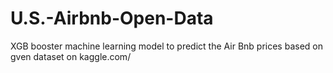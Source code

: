 # U.S.-Airbnb-Open-Data
XGB booster machine learning model to predict the Air Bnb prices based on gven dataset on kaggle.com/
